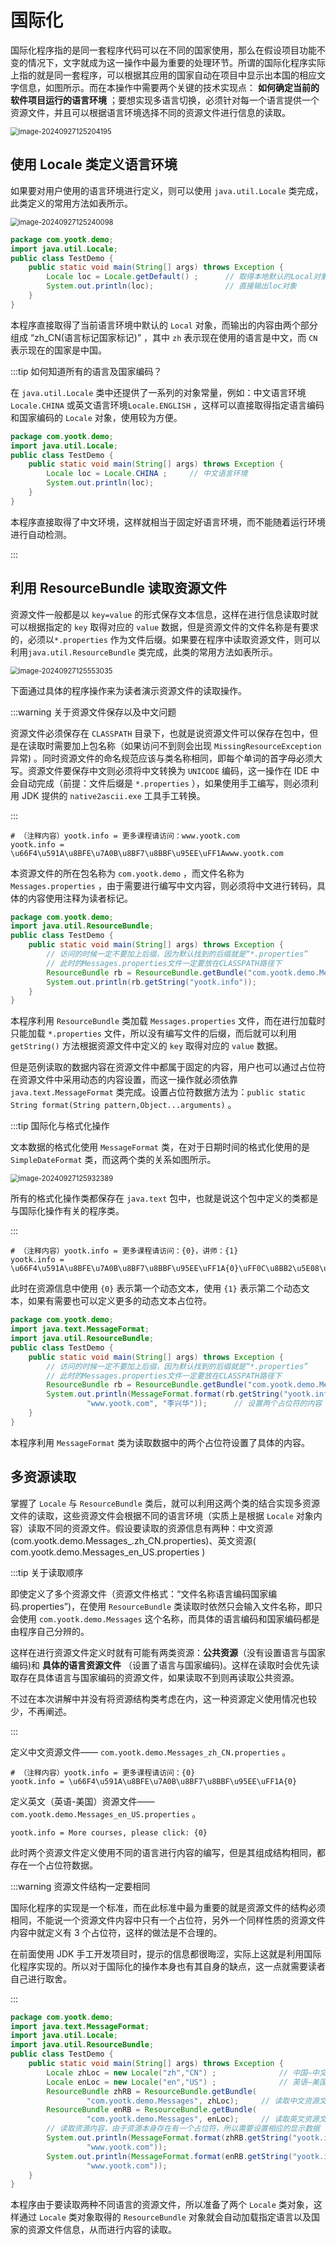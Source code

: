 # 国际化

国际化程序指的是同一套程序代码可以在不同的国家使用，那么在假设项目功能不变的情况下，文字就成为这一操作中最为重要的处理环节。所谓的国际化程序实际上指的就是同一套程序，可以根据其应用的国家自动在项目中显示出本国的相应文字信息，如图所示。而在本操作中需要两个关键的技术实现点：
**如何确定当前的软件项目运行的语言环境** ；要想实现多语言切换，必须针对每一个语言提供一个资源文件，并且可以根据语言环境选择不同的资源文件进行信息的读取。

<img src="http://niu.ochiamalu.top/image-20240927125204195.png" alt="image-20240927125204195" style="zoom:80%;margin:0 auto" />

## 使用 Locale 类定义语言环境

如果要对用户使用的语言环境进行定义，则可以使用 `java.util.Locale` 类完成，此类定义的常用方法如表所示。

<img src="http://niu.ochiamalu.top/image-20240927125240098.png" alt="image-20240927125240098" style="zoom:80%;margin:0 auto" />

```java
package com.yootk.demo;
import java.util.Locale;
public class TestDemo {
    public static void main(String[] args) throws Exception {
        Locale loc = Locale.getDefault() ;		// 取得本地默认的Local对象
        System.out.println(loc);				// 直接输出loc对象
    }
}
```

本程序直接取得了当前语言环境中默认的 `Local` 对象，而输出的内容由两个部分组成 “zh_CN(语言标记国家标记)” ，其中 `zh`
表示现在使用的语言是中文，而 `CN` 表示现在的国家是中国。

:::tip 如何知道所有的语言及国家编码？

在 `java.util.Locale` 类中还提供了一系列的对象常量，例如：中文语言环境 `Locale.CHINA` 或英文语言环境`Locale.ENGLISH`
，这样可以直接取得指定语言编码和国家编码的 `Locale` 对象，使用较为方便。

```java
package com.yootk.demo;
import java.util.Locale;
public class TestDemo {
    public static void main(String[] args) throws Exception {
        Locale loc = Locale.CHINA ;		// 中文语言环境
        System.out.println(loc);
    }
}
```

本程序直接取得了中文环境，这样就相当于固定好语言环境，而不能随着运行环境进行自动检测。

:::

## 利用 ResourceBundle 读取资源文件

资源文件一般都是以 `key=value` 的形式保存文本信息，这样在进行信息读取时就可以根据指定的 `key` 取得对应的 `value`
数据，但是资源文件的文件名称是有要求的，必须以`*.properties`
作为文件后缀。如果要在程序中读取资源文件，则可以利用`java.util.ResourceBundle` 类完成，此类的常用方法如表所示。

<img src="http://niu.ochiamalu.top/image-20240927125553035.png" alt="image-20240927125553035" style="zoom:80%;margin:0 auto" />

下面通过具体的程序操作来为读者演示资源文件的读取操作。

:::warning 关于资源文件保存以及中文问题

资源文件必须保存在 `CLASSPATH`
目录下，也就是说资源文件可以保存在包中，但是在读取时需要加上包名称（如果访问不到则会出现 `MissingResourceException` 异常)
。同时资源文件的命名规范应该与类名称相同，即每个单词的首字母必须大写。资源文件要保存中文则必须将中文转换为 `UNICODE`
编码，这一操作在 IDE 中会自动完成（前提：文件后缀是 `*.properties` ），如果使用手工编写，则必须利用 JDK
提供的 `native2ascii.exe` 工具手工转换。

:::

```
# （注释内容）yootk.info = 更多课程请访问：www.yootk.com
yootk.info = \u66F4\u591A\u8BFE\u7A0B\u8BF7\u8BBF\u95EE\uFF1Awww.yootk.com
```

本资源文件的所在包名称为 `com.yootk.demo` ，而文件名称为 `Messages.properties` ，由于需要进行编写中文内容，则必须将中文进行转码，具体的内容使用注释为读者标记。

```java
package com.yootk.demo;
import java.util.ResourceBundle;
public class TestDemo {
    public static void main(String[] args) throws Exception {
        // 访问的时候一定不要加上后缀，因为默认找到的后缀就是“*.properties”
        // 此时的Messages.properties文件一定要放在CLASSPATH路径下
        ResourceBundle rb = ResourceBundle.getBundle("com.yootk.demo.Messages");
        System.out.println(rb.getString("yootk.info"));
    }
}
```

本程序利用 `ResourceBundle` 类加载 `Messages.properties` 文件，而在进行加载时只能加载 `*.properties`
文件，所以没有编写文件的后缀，而后就可以利用 `getString()` 方法根据资源文件中定义的 `key` 取得对应的 `value` 数据。

但是范例读取的数据内容在资源文件中都属于固定的内容，用户也可以通过占位符在资源文件中采用动态的内容设置，而这一操作就必须依靠 `java.text.MessageFormat`
类完成。设置占位符数据方法为：`public static String format(String pattern,Object...arguments)` 。

:::tip 国际化与格式化操作

文本数据的格式化使用 `MessageFormat` 类，在对于日期时间的格式化使用的是 `SimpleDateFormat` 类，而这两个类的关系如图所示。

<img src="http://niu.ochiamalu.top/image-20240927125932389.png" alt="image-20240927125932389" style="zoom:80%;margin:0 auto" />

所有的格式化操作类都保存在 `java.text` 包中，也就是说这个包中定义的类都是与国际化操作有关的程序类。

:::

```
# （注释内容）yootk.info = 更多课程请访问：{0}，讲师：{1}
yootk.info = \u66F4\u591A\u8BFE\u7A0B\u8BF7\u8BBF\u95EE\uFF1A{0}\uFF0C\u8BB2\u5E08\uFF1A{1}
```

此时在资源信息中使用 `{0}` 表示第一个动态文本，使用 `{1}` 表示第二个动态文本，如果有需要也可以定义更多的动态文本占位符。

```java
package com.yootk.demo;
import java.text.MessageFormat;
import java.util.ResourceBundle;
public class TestDemo {
    public static void main(String[] args) throws Exception {
        // 访问的时候一定不要加上后缀，因为默认找到的后缀就是“*.properties”
        // 此时的Messages.properties文件一定要放在CLASSPATH路径下
        ResourceBundle rb = ResourceBundle.getBundle("com.yootk.demo.Messages");
        System.out.println(MessageFormat.format(rb.getString("yootk.info"),
                 "www.yootk.com", "李兴华"));		// 设置两个占位符的内容
    }
}
```

本程序利用 `MessageFormat` 类为读取数据中的两个占位符设置了具体的内容。

## 多资源读取

掌握了 `Locale` 与 `ResourceBundle`
类后，就可以利用这两个类的结合实现多资源文件的读取，这些资源文件会根据不同的语言环境（实质上是根据 `Locale`
对象内容）读取不同的资源文件。假设要读取的资源信息有两种：中文资源(com.yootk.demo.Messages_.zh_CN.properties)、英文资源(
com.yootk.demo.Messages_en_US.properties )

:::tip 关于读取顺序

即使定义了多个资源文件（资源文件格式：“文件名称语言编码国家编码.properties”)，在使用 `ResourceBundle`
类读取时依然只会输入文件名称，即只会使用 `com.yootk.demo.Messages` 这个名称，而具体的语言编码和国家编码都是由程序自己分辨的。

这样在进行资源文件定义时就有可能有两类资源：**公共资源**（没有设置语言与国家编码)和 **具体的语言资源文件**
（设置了语言与国家编码)。这样在读取时会优先读取存在具体语言与国家编码的资源文件，如果读取不到则再读取公共资源。

不过在本次讲解中并没有将资源结构类考虑在内，这一种资源定义使用情况也较少，不再阐述。

:::

定义中文资源文件—— `com.yootk.demo.Messages_zh_CN.properties` 。

```
# （注释内容）yootk.info = 更多课程请访问：{0}
yootk.info = \u66F4\u591A\u8BFE\u7A0B\u8BF7\u8BBF\u95EE\uFF1A{0}
```

定义英文（英语-美国）资源文件—— `com.yootk.demo.Messages_en_US.properties` 。

```
yootk.info = More courses, please click: {0}
```

此时两个资源文件定义使用不同的语言进行内容的编写，但是其组成结构相同，都存在一个占位符数据。

:::warning 资源文件结构一定要相同

国际化程序的实现是一个标准，而在此标准中最为重要的就是资源文件的结构必须相同，不能说一个资源文件内容中只有一个占位符，另外一个同样性质的资源文件内容中就定义有
3 个占位符，这样的做法是不合理的。

在前面使用 JDK 手工开发项目时，提示的信息都很晦涩，实际上这就是利用国际化程序实现的。所以对于国际化的操作本身也有其自身的缺点，这一点就需要读者自己进行取舍。

:::

```java
package com.yootk.demo;
import java.text.MessageFormat;
import java.util.Locale;
import java.util.ResourceBundle;
public class TestDemo {
    public static void main(String[] args) throws Exception {
        Locale zhLoc = new Locale("zh","CN") ;				// 中国—中文
        Locale enLoc = new Locale("en","US") ;				// 英语—美国
        ResourceBundle zhRB = ResourceBundle.getBundle(
                 "com.yootk.demo.Messages", zhLoc);		// 读取中文资源文件
        ResourceBundle enRB = ResourceBundle.getBundle(
                 "com.yootk.demo.Messages", enLoc);		// 读取英文资源文件
        // 读取资源内容，由于资源本身存在有一个占位符，所以需要设置相应的显示数据
        System.out.println(MessageFormat.format(zhRB.getString("yootk.info"),
                 "www.yootk.com"));
        System.out.println(MessageFormat.format(enRB.getString("yootk.info"),
                 "www.yootk.com"));
    }
}
```

本程序由于要读取两种不同语言的资源文件，所以准备了两个 `Locale` 类对象，这样通过 `Locale` 类对象取得的 `ResourceBundle`
对象就会自动加载指定语言以及国家的资源文件信息，从而进行内容的读取。
